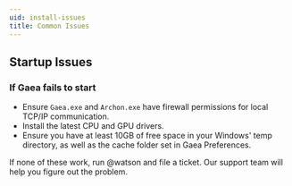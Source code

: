 ```yaml
---
uid: install-issues
title: Common Issues
---
```


## Startup Issues

### If Gaea fails to start

- Ensure `Gaea.exe` and `Archon.exe` have firewall permissions for local TCP/IP communication.
- Install the latest CPU and GPU drivers.
- Ensure you have at least 10GB of free space in your Windows' temp directory, as well as the cache folder set in Gaea Preferences.

If none of these work, run @watson and file a ticket. Our support team will help you figure out the problem.

